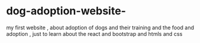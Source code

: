 # dog-adoption-website-
my first website , about adoption of dogs and their training and the food and adoption , just to learn about the react and bootstrap and htmls and css 

